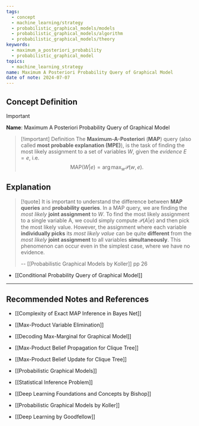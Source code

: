 ```yaml
---
tags:
  - concept
  - machine_learning/strategy
  - probabilistic_graphical_models/models
  - probabilistic_graphical_models/algorithm
  - probabilistic_graphical_models/theory
keywords:
  - maximum_a_posteriori_probability
  - probabilistic_graphical_model
topics:
  - machine_learning_strategy
name: Maximum A Posteriori Probability Query of Graphical Model
date of note: 2024-07-07
---
```


## Concept Definition

>[!important]
>**Name**: Maximum A Posteriori Probability Query of Graphical Model

>[!important] Definition
>The **Maximum-A-Posteriori** (**MAP**) query (also called **most probable explanation (MPE)**), is the task of finding the most likely assignment to a set of variables $W$, given the *evidence* $E=e$, i.e. $$\text{MAP}(W | e) = \arg\max_{w}\mathcal{P}(w, e).$$


## Explanation

>[!quote]
>It is important to understand the difference between **MAP queries** and **probability queries**. In a MAP query, we are finding the *most likely* **joint assignment** to $W$. To find the most likely assignment to a single variable A, we could simply compute $\mathcal{P}(A | e)$ and then pick the most likely value. However, the assignment where each variable **individually picks** its *most likely value* can be quite **different** from the *most likely* **joint assignment** to all variables **simultaneously**. This phenomenon can occur even in the simplest case, where we have no evidence.
>
>-- [[Probabilistic Graphical Models by Koller]] pp 26

- [[Conditional Probability Query of Graphical Model]]



-----------
##  Recommended Notes and References


- [[Complexity of Exact MAP Inference in Bayes Net]]


- [[Max-Product Variable Elimination]]
- [[Decoding Max-Marginal for Graphical Model]]
- [[Max-Product Belief Propagation for Clique Tree]]
- [[Max-Product Belief Update for Clique Tree]]

- [[Probabilistic Graphical Models]]

- [[Statistical Inference Problem]]

- [[Deep Learning Foundations and Concepts by Bishop]]
- [[Probabilistic Graphical Models by Koller]]
- [[Deep Learning by Goodfellow]]